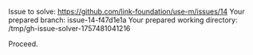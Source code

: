 Issue to solve: https://github.com/link-foundation/use-m/issues/14
Your prepared branch: issue-14-f47d1e1a
Your prepared working directory: /tmp/gh-issue-solver-1757481041216

Proceed.